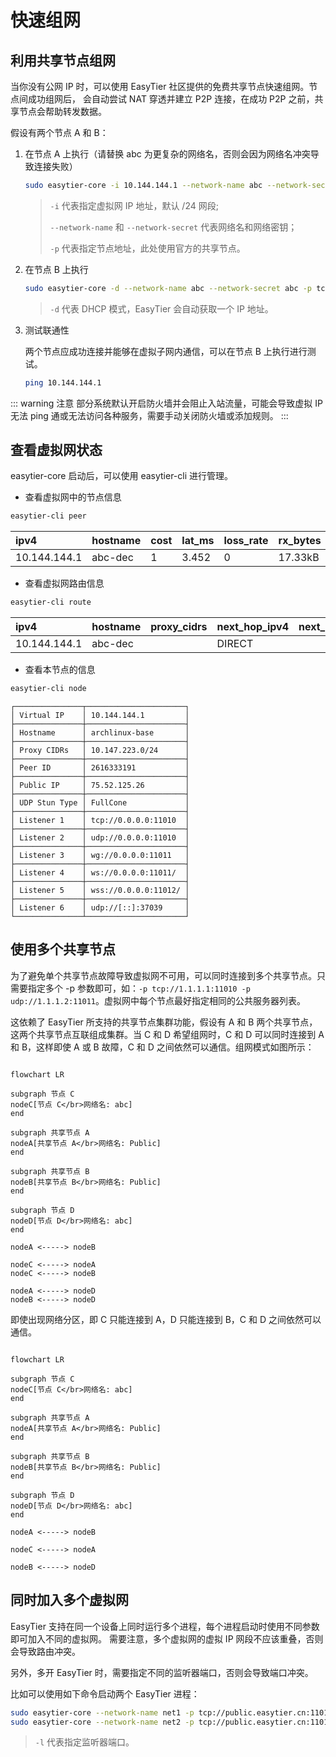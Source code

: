 # 快速组网

## 利用共享节点组网

当你没有公网 IP 时，可以使用 EasyTier 社区提供的免费共享节点快速组网。节点间成功组网后，
会自动尝试 NAT 穿透并建立 P2P 连接，在成功 P2P 之前，共享节点会帮助转发数据。

假设有两个节点 A 和 B：

1. 在节点 A 上执行（请替换 abc 为更复杂的网络名，否则会因为网络名冲突导致连接失败）

   ```sh
   sudo easytier-core -i 10.144.144.1 --network-name abc --network-secret abc -p tcp://public.easytier.cn:11010
   ```

   > `-i` 代表指定虚拟网 IP 地址，默认 /24 网段;
   >
   > `--network-name` 和 `--network-secret` 代表网络名和网络密钥；
   >
   > `-p` 代表指定节点地址，此处使用官方的共享节点。

2. 在节点 B 上执行

   ```sh
   sudo easytier-core -d --network-name abc --network-secret abc -p tcp://public.easytier.cn:11010
   ```

   > `-d` 代表 DHCP 模式，EasyTier 会自动获取一个 IP 地址。

3. 测试联通性

   两个节点应成功连接并能够在虚拟子网内通信，可以在节点 B 上执行进行测试。

   ```sh
   ping 10.144.144.1
   ```

::: warning 注意
部分系统默认开启防火墙并会阻止入站流量，可能会导致虚拟 IP 无法 ping 通或无法访问各种服务，需要手动关闭防火墙或添加规则。
:::

## 查看虚拟网状态

easytier-core 启动后，可以使用 easytier-cli 进行管理。

- 查看虚拟网中的节点信息

```sh
easytier-cli peer
```

| ipv4         | hostname | cost | lat_ms | loss_rate | rx_bytes | tx_bytes | tunnel_proto | nat_type | id        |
| :----------- | :------- | :--- | :----- | :-------- | :------- | :------- | :----------- | :------- | :-------- |
| 10.144.144.1 | abc-dec  | 1    | 3.452  | 0         | 17.33kB  | 20.42kB  | udp          | FullCone | 390879727 |

- 查看虚拟网路由信息

```sh
easytier-cli route
```

| ipv4         | hostname | proxy_cidrs | next_hop_ipv4 | next_hop_hostname | next_hop_lat | cost |
| :----------- | :------- | :---------- | :------------ | :---------------- | :----------- | :--- |
| 10.144.144.1 | abc-dec  |             | DIRECT        |                   | 3.646        | 1    |

- 查看本节点的信息

```sh
easytier-cli node
```

```
┌───────────────┬──────────────────────┐
│ Virtual IP    │ 10.144.144.1         │
├───────────────┼──────────────────────┤
│ Hostname      │ archlinux-base       │
├───────────────┼──────────────────────┤
│ Proxy CIDRs   │ 10.147.223.0/24      │
├───────────────┼──────────────────────┤
│ Peer ID       │ 2616333191           │
├───────────────┼──────────────────────┤
│ Public IP     │ 75.52.125.26         │
├───────────────┼──────────────────────┤
│ UDP Stun Type │ FullCone             │
├───────────────┼──────────────────────┤
│ Listener 1    │ tcp://0.0.0.0:11010  │
├───────────────┼──────────────────────┤
│ Listener 2    │ udp://0.0.0.0:11010  │
├───────────────┼──────────────────────┤
│ Listener 3    │ wg://0.0.0.0:11011   │
├───────────────┼──────────────────────┤
│ Listener 4    │ ws://0.0.0.0:11011/  │
├───────────────┼──────────────────────┤
│ Listener 5    │ wss://0.0.0.0:11012/ │
├───────────────┼──────────────────────┤
│ Listener 6    │ udp://[::]:37039     │
└───────────────┴──────────────────────┘
```

## 使用多个共享节点

为了避免单个共享节点故障导致虚拟网不可用，可以同时连接到多个共享节点。只需要指定多个 -p 参数即可，如：`-p tcp://1.1.1.1:11010 -p udp://1.1.1.2:11011`。虚拟网中每个节点最好指定相同的公共服务器列表。

这依赖了 EasyTier 所支持的共享节点集群功能，假设有 A 和 B 两个共享节点，这两个共享节点互联组成集群。当 C 和 D 希望组网时，C 和 D 可以同时连接到 A 和 B，这样即使 A 或 B 故障，C 和 D 之间依然可以通信。组网模式如图所示：

```mermaid

flowchart LR

subgraph 节点 C
nodeC[节点 C</br>网络名: abc]
end

subgraph 共享节点 A
nodeA[共享节点 A</br>网络名: Public]
end

subgraph 共享节点 B
nodeB[共享节点 B</br>网络名: Public]
end

subgraph 节点 D
nodeD[节点 D</br>网络名: abc]
end

nodeA <-----> nodeB

nodeC <-----> nodeA
nodeC <-----> nodeB

nodeA <-----> nodeD
nodeB <-----> nodeD

```

即使出现网络分区，即 C 只能连接到 A，D 只能连接到 B，C 和 D 之间依然可以通信。

```mermaid

flowchart LR

subgraph 节点 C
nodeC[节点 C</br>网络名: abc]
end

subgraph 共享节点 A
nodeA[共享节点 A</br>网络名: Public]
end

subgraph 共享节点 B
nodeB[共享节点 B</br>网络名: Public]
end

subgraph 节点 D
nodeD[节点 D</br>网络名: abc]
end

nodeA <-----> nodeB

nodeC <-----> nodeA

nodeB <-----> nodeD

```

## 同时加入多个虚拟网

EasyTier 支持在同一个设备上同时运行多个进程，每个进程启动时使用不同参数即可加入不同的虚拟网。
需要注意，多个虚拟网的虚拟 IP 网段不应该重叠，否则会导致路由冲突。

另外，多开 EasyTier 时，需要指定不同的监听器端口，否则会导致端口冲突。

比如可以使用如下命令启动两个 EasyTier 进程：

```sh
sudo easytier-core --network-name net1 -p tcp://public.easytier.cn:11010 -l 11010
sudo easytier-core --network-name net2 -p tcp://public.easytier.cn:11010 -l 21010
```

> `-l` 代表指定监听器端口。
